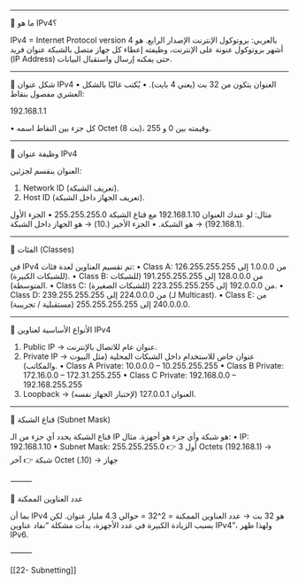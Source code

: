 
---
🔹 ما هو IPv4؟

IPv4 = Internet Protocol version 4
بالعربي: بروتوكول الإنترنت الإصدار الرابع.
هو أشهر بروتوكول عنونة على الإنترنت، وظيفته إعطاء كل جهاز متصل بالشبكة عنوان فريد (IP Address) حتى يمكنه إرسال واستقبال البيانات.

---

🔹 شكل عنوان IPv4
 • العنوان يتكون من 32 بت (يعني 4 بايت).
 • يُكتب غالبًا بالشكل العشري مفصول بنقاط:

192.168.1.1


 • كل جزء بين النقاط اسمه Octet (8 بت)، وقيمته بين 0 و 255.

---

🔹 وظيفة عنوان IPv4

العنوان ينقسم لجزئين:
 1. Network ID (تعريف الشبكة).
 2. Host ID (تعريف الجهاز داخل الشبكة).

مثال:
لو عندك العنوان 192.168.1.10 مع قناع الشبكة 255.255.255.0
 • الجزء الأول (192.168.1) → هو الشبكة.
 • الجزء الأخير (.10) → هو الجهاز داخل الشبكة.

---

🔹 الفئات (Classes)

في IPv4 تم تقسيم العناوين لعدة فئات:
 • Class A: من 1.0.0.0 إلى 126.255.255.255 (للشبكات الكبيرة).
 • Class B: من 128.0.0.0 إلى 191.255.255.255 (للشبكات المتوسطة).
 • Class C: من 192.0.0.0 إلى 223.255.255.255 (للشبكات الصغيرة).
 • Class D: من 224.0.0.0 إلى 239.255.255.255 (لـ Multicast).
 • Class E: من 240.0.0.0 إلى 255.255.255.255 (مستقبلية / تجريبية).

---

🔹 الأنواع الأساسية لعناوين IPv4
 1. Public IP → عنوان عام للاتصال بالإنترنت.
 2. Private IP → عنوان خاص للاستخدام داخل الشبكات المحلية (مثل البيوت والمكاتب).
 • Class A Private: 10.0.0.0 – 10.255.255.255
 • Class B Private: 172.16.0.0 – 172.31.255.255
 • Class C Private: 192.168.0.0 – 192.168.255.255
 3. Loopback → العنوان 127.0.0.1 (لإختبار الجهاز نفسه).

---

🔹 قناع الشبكة (Subnet Mask)

قناع الشبكة يحدد أي جزء من الـ IP هو شبكة وأي جزء هو أجهزة.
مثال:
 • IP: 192.168.1.10
 • Subnet Mask: 255.255.255.0
👉 أول 3 Octets (192.168.1) → شبكة
👉 آخر Octet (.10) → جهاز

⸻

🔹 عدد العناوين الممكنة

بما أن IPv4 هو 32 بت → عدد العناوين الممكنة = 2^32 = حوالي 4.3 مليار عنوان.
لكن بسبب الزيادة الكبيرة في عدد الأجهزة، بدأت مشكلة “نفاد عناوين IPv4”، ولهذا ظهر IPv6.

⸻

[[22- Subnetting]]